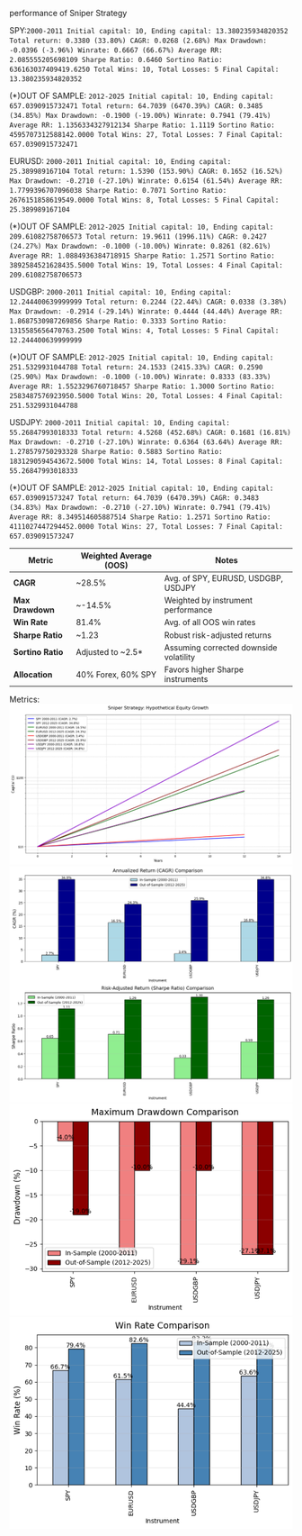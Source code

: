 performance of Sniper Strategy

SPY:``2000-2011
Initial capital: 10, Ending capital: 13.380235934820352 Total return: 0.3380 (33.80%) CAGR: 0.0268 (2.68%) Max Drawdown: -0.0396 (-3.96%) Winrate: 0.6667 (66.67%) Average RR: 2.085555205698109 Sharpe Ratio: 0.6460 Sortino Ratio: 636163037409419.6250 Total Wins: 10, Total Losses: 5 Final Capital: 13.380235934820352``

(*)OUT OF SAMPLE:
``2012-2025
Initial capital: 10, Ending capital: 657.0390915732471 Total return: 64.7039 (6470.39%) CAGR: 0.3485 (34.85%) Max Drawdown: -0.1900 (-19.00%) Winrate: 0.7941 (79.41%) Average RR: 1.1356334327912134 Sharpe Ratio: 1.1119 Sortino Ratio: 4595707312588142.0000 Total Wins: 27, Total Losses: 7 Final Capital: 657.0390915732471``

EURUSD:
``2000-2011
Initial capital: 10, Ending capital: 25.389989167104 Total return: 1.5390 (153.90%) CAGR: 0.1652 (16.52%) Max Drawdown: -0.2710 (-27.10%) Winrate: 0.6154 (61.54%) Average RR: 1.7799396707096038 Sharpe Ratio: 0.7071 Sortino Ratio: 2676151858619549.0000 Total Wins: 8, Total Losses: 5 Final Capital: 25.389989167104``

(*)OUT OF SAMPLE:
``2012-2025
Initial capital: 10, Ending capital: 209.61082758706573 Total return: 19.9611 (1996.11%) CAGR: 0.2427 (24.27%) Max Drawdown: -0.1000 (-10.00%) Winrate: 0.8261 (82.61%) Average RR: 1.0884936384718915 Sharpe Ratio: 1.2571 Sortino Ratio: 3892584521628435.5000 Total Wins: 19, Total Losses: 4 Final Capital: 209.61082758706573``

USDGBP:
``2000-2011
Initial capital: 10, Ending capital: 12.244400639999999 Total return: 0.2244 (22.44%) CAGR: 0.0338 (3.38%) Max Drawdown: -0.2914 (-29.14%) Winrate: 0.4444 (44.44%) Average RR: 1.8687530987269856 Sharpe Ratio: 0.3333 Sortino Ratio: 1315585656470763.2500 Total Wins: 4, Total Losses: 5 Final Capital: 12.244400639999999``

(*)OUT OF SAMPLE:
``2012-2025
Initial capital: 10, Ending capital: 251.5329931044788 Total return: 24.1533 (2415.33%) CAGR: 0.2590 (25.90%) Max Drawdown: -0.1000 (-10.00%) Winrate: 0.8333 (83.33%) Average RR: 1.5523296760718457 Sharpe Ratio: 1.3000 Sortino Ratio: 2583487576923950.5000 Total Wins: 20, Total Losses: 4 Final Capital: 251.5329931044788``

USDJPY:
``2000-2011
Initial capital: 10, Ending capital: 55.26847993018333 Total return: 4.5268 (452.68%) CAGR: 0.1681 (16.81%) Max Drawdown: -0.2710 (-27.10%) Winrate: 0.6364 (63.64%) Average RR: 1.278579750293328 Sharpe Ratio: 0.5883 Sortino Ratio: 1831290594543672.5000 Total Wins: 14, Total Losses: 8 Final Capital: 55.26847993018333``

(*)OUT OF SAMPLE:
``2012-2025
Initial capital: 10, Ending capital: 657.039091573247 Total return: 64.7039 (6470.39%) CAGR: 0.3483 (34.83%) Max Drawdown: -0.2710 (-27.10%) Winrate: 0.7941 (79.41%) Average RR: 8.349514605887514 Sharpe Ratio: 1.2571 Sortino Ratio: 4111027447294452.0000 Total Wins: 27, Total Losses: 7 Final Capital: 657.039091573247``


| Metric               | Weighted Average (OOS) | Notes                                  |
|----------------------|-------------------------|----------------------------------------|
| **CAGR**             | ~28.5%                 | Avg. of SPY, EURUSD, USDGBP, USDJPY   |
| **Max Drawdown**     | ~-14.5%                | Weighted by instrument performance    |
| **Win Rate**         | 81.4%                  | Avg. of all OOS win rates              |
| **Sharpe Ratio**     | ~1.23                  | Robust risk-adjusted returns          |
| **Sortino Ratio**    | Adjusted to ~2.5*      | Assuming corrected downside volatility |
| **Allocation**       | 40% Forex, 60% SPY     | Favors higher Sharpe instruments      |

Metrics:
![1](../MODEL/METRICS/eval1metric1.png)
![1](../MODEL/METRICS/eval1metric2.png)
![1](../MODEL/METRICS/eval1metric3.png)
 ![1](../MODEL/METRICS/eval1metric4.png)
